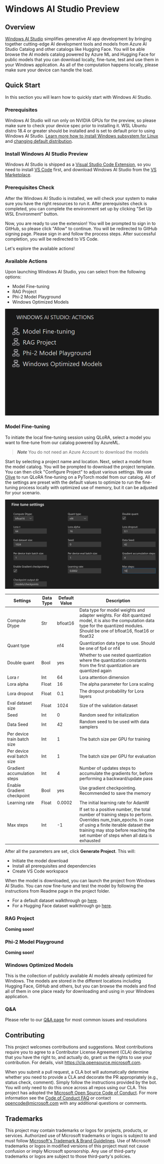 # Windows AI Studio Preview

## Overview
[Windows AI Studio](https://aka.ms/AIforWindows) simplifies generative AI app development by bringing together cutting-edge AI development tools and models from Azure AI Studio Catalog and other catalogs like Hugging Face. You will be able browse the AI models catalog powered by Azure ML and Hugging Face for public models that you can download locally, fine-tune, test and use them in your Windows application.
As all of the computation happens locally, please make sure your device can handle the load.

## Quick Start

In this section you will learn how to quickly start with Windows AI Studio.

### Prerequisites

Windows AI Studio will run only on NVIDIA GPUs for the preview, so please make sure to check your device spec prior to installing it.
WSL Ubuntu distro 18.4 or greater should be installed and is set to default prior to using Windows AI Studio. [Learn more how to install Windows subsystem for Linux](https://learn.microsoft.com/en-us/windows/wsl/install) and [changing default distribution](https://learn.microsoft.com/en-us/windows/wsl/install#change-the-default-linux-distribution-installed).

### Install Windows AI Studio Preview

Windows AI Studio is shipped as a [Visual Studio Code Extension](https://code.visualstudio.com/docs/setup/additional-components#_vs-code-extensions), so you need to install [VS Code](https://code.visualstudio.com/docs/setup/windows) first, and download Windows AI Studio from the [VS Marketplace](https://marketplace.visualstudio.com/VSCode).

### Prerequisites Check

After the Windows AI Studio is installed, we will check your system to make sure you have the right resources to run it. After prerequisites check is completed, you can complete the environment set up by clicking "Set Up WSL Environment" button.

Now, you are ready to use the extension!
You will be prompted to sign in to GitHub, so please click "Allow" to continue. You will be redirected to GitHub signing page.
Please sign in and follow the process steps. After successful completion, you will be redirected to VS Code.

Let's explore the available actions!

### Available Actions

Upon launching Windows AI Studio, you can select from the following options:
- Model Fine-tuning
- RAG Project
- Phi-2 Model Playground
- Windows Optimized Models


![Actions](/Images/studio_Actions.png)

### Model Fine-tuning

To initiate the local fine-tuning session using QLoRA, select a model you want to fine-tune from our catalog powered by AzureML.

> ***Note*** You do not need an Azure Account to download the models

Start by selecting a project name and location. 
Next, select a model from the model catalog. You will be prompted to download the project template. You can then click "Configure Project" to adjust various settings. 
We use [Olive](https://microsoft.github.io/Olive/overview/olive.html) to run QLoRA fine-tuning on a PyTorch model from our catalog. All of the settings are preset with the default values to optimize to run the fine-tuning process locally with optimized use of memory, but it can be adjusted for your scenario.

![Configure the model](/Images/fineTune.jpg)

| Settings                       | Data Type | Default Value | Description |
| ----------------------------- | --------- | --------------| ----------- |
| Compute Dtype                 | Str       | bfloat16      | Data type for model weights and adapter weights. For 4bit quantized model, it is also the computation data type for the quantized modules. Should be one of bfloat16, float16 or float32 |
| Quant type                    |           | nf4           | Quantization data type to use. Should be one of fp4 or nf4 |
| Double quant                  | Bool      | yes           | Whether to use nested quantization where the quantization constants from the first quantization are quantized again |
| Lora r                        | Int       | 64            | Lora attention dimension |
| Lora alpha                    | Float     | 16            | The alpha parameter for Lora scaling |
| Lora dropout                  | Float     | 0.1           | The dropout probability for Lora layers |
| Eval dataset size             | Float     | 1024          | Size of the validation dataset |
| Seed                          | Int       | 0             | Random seed for initialization |
| Data Seed                     | Int       | 42            | Random seed to be used with data samplers |
| Per device train batch size   | Int       | 1             | The batch size per GPU for training |
| Per device eval batch size    | Int       | 1             | The batch size per GPU for evaluation |
| Gradient accumulation steps   | Int       | 4             | Number of updates steps to accumulate the gradients for, before performing a backward/update pass |
| Enable Gradient checkpoint    | Bool      | yes           | Use gradient checkpointing. Recommended to save the memory |
| Learning rate                 | Float     | 0.0002       |The initial learning rate for AdamW |
| Max steps                     | Int       | -1           |If set to a positive number, the total number of training steps to perform. Overrides num_train_epochs. In case of using a finite iterable dataset the training may stop before reaching the set number of steps when all data is exhausted|



After all the parameters are set, click **Generate Project**.
This will:
 - Initiate the model download
 - Install all prerequisites and dependencies
 - Create VS Code workspace

When the model is downloaded, you can launch the project from Windows AI Studio.
You can now fine-tune and test the model by following the instructions from Readme page in the project folder.

- For a default dataset walkthrough go [here](walkthrough-simple-dataset.md). 
- For a Hugging Face dataset walkthrough go [here](walkthrough-hf-dataset.md). 

### RAG Project

**Coming soon!**

### Phi-2 Model Playground

**Coming soon!**

### Windows Optimized Models

This is the collection of publicly available AI models already optimized for Windows. The models are stored in the different locations including Hugging Face, GitHub and others, but you can browse the models and find all of them in one place ready for downloading and using in your Windows application.

### Q&A
Please refer to our [Q&A page](QA.md) for most common issues and resolutions

## Contributing

This project welcomes contributions and suggestions.  Most contributions require you to agree to a
Contributor License Agreement (CLA) declaring that you have the right to, and actually do, grant us
the rights to use your contribution. For details, visit https://cla.opensource.microsoft.com.

When you submit a pull request, a CLA bot will automatically determine whether you need to provide
a CLA and decorate the PR appropriately (e.g., status check, comment). Simply follow the instructions
provided by the bot. You will only need to do this once across all repos using our CLA.
This project has adopted the [Microsoft Open Source Code of Conduct](https://opensource.microsoft.com/codeofconduct/).
For more information see the [Code of Conduct FAQ](https://opensource.microsoft.com/codeofconduct/faq/) or
contact [opencode@microsoft.com](mailto:opencode@microsoft.com) with any additional questions or comments.

## Trademarks

This project may contain trademarks or logos for projects, products, or services. Authorized use of Microsoft 
trademarks or logos is subject to and must follow 
[Microsoft's Trademark & Brand Guidelines](https://www.microsoft.com/en-us/legal/intellectualproperty/trademarks/usage/general).
Use of Microsoft trademarks or logos in modified versions of this project must not cause confusion or imply Microsoft sponsorship.
Any use of third-party trademarks or logos are subject to those third-party's policies.
